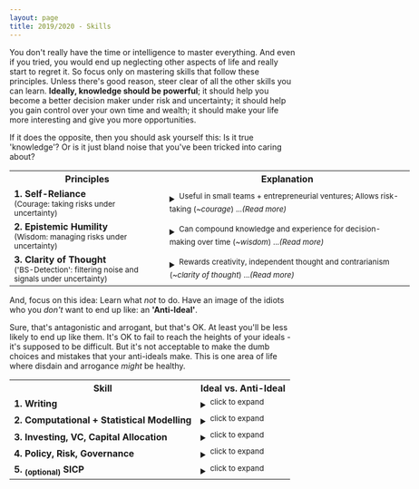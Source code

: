 ```yaml
---
layout: page
title: 2019/2020 - Skills
---
```


You don't really have the time or intelligence to master everything. And even if you tried, you would end up neglecting other aspects of life and really start to regret it. So focus only on mastering skills that follow these principles. Unless there's good reason, steer clear of all the other skills you can learn. **Ideally, knowledge should be powerful**; it should help you become a better decision maker under risk and uncertainty; it should help you gain control over your own time and wealth; it should make your life more interesting and give you more opportunities. 

If it does the opposite, then you should ask yourself this: Is it true 'knowledge'? Or is it just bland noise that you've been tricked into caring about?

<table style="width:140%">
  <tr>
    <th>Principles</th>
    <th>Explanation</th>
  </tr>
  <tr>
    <td><b>1. Self-Reliance</b><br><sup>(Courage: taking risks under uncertainty)</sup></td>
    <td> <details><summary><sup>Useful in small teams + entrepreneurial ventures; Allows risk-taking (<i>~courage</i>) ...<i>(Read more)</i></sup></summary>
      <b> Ideal: </b> Is it independent and self-reliant? Can you create value and wealth in entrepreneurial ventures with small teams? ('front-office', close-to-the-money, revenue-generating?). Will it help you take risks and chase opportunities in the open market? Does it help you gain ownership of your own time and wealth? In other words, does the knowledge help you become more <i><b>self-owned and courageous</b></i> in the world? 
      <br>
      <b> Anti-Ideal: </b>Or is it a heavily dependent, specialised skill that's useless outside of large corporations? Will it make you fragile and dependent on corporate 'performance' reviews, your manager's opinion, and the whims of the geniuses working in HR departments? Is it a skill that only pays if you offer your obedience and 'hard work' to a bigcorp? Will you end up like those idiots who are proud of how many <i>hours</i> they spend working obediently, rather than how much value they bring to the firm? I've found that these are usually the passive types who longingly look forward to the evenings, weekends and (on a longer scale) retirement - almost as if they treat work as something to be tolerated through passive slave-like obedience. These are probably also the types who say they want a certain job, but never work on relevant personal projects in their free time: almost as if they are waiting for a chance to obey, and only then will they actually do the work to see if they enjoy it. But maybe that's also because the skills that you can use in personal 1-man projects are, by default, self-reliant. If you have no self-reliant skills and need the support-structure of a corporation, you'll never really be able to do any personal projects or 'spec-work' for potential clients.
      </details>
    </td>
  </tr>
  <tr>
    <td><b>2. Epistemic Humility</b><br><sup>(Wisdom: managing risks under uncertainty)</sup></td>
    <td> <details><summary><sup>Can compound knowledge and experience for decision-making over time (<i>~wisdom</i>) ...<i>(Read more)</i></sup></summary>
      <b> Ideal: </b> Does it help you make better decisions under uncertainty? Will it help you mitigate and appropriately handle risk? A few indicators that might help: Does it have timeless principles that will stay true for decades? A lot of timeless knowledge is heavily linked to uncertainty, risk and decision-making, where it usually ends up being called 'wisdom'. In your 40s and 50s, if you learn the right stuff, will your knowledge and voice be respected and taken seriously? Knowledge should make you better at handling the unknown: <i><b>wisdom, decision-making, epistemic humility</b></i>.
      <br>
      <b> Anti-Ideal: </b>Or are you learning something that'll be useless in 10 years time? Is it just a dumb fad that you'll eventually forget? Are you learning something that requires no respect for the unknown? Something that demands no epistemic humility and thought? When you're older, will a bunch of arrogant 23-year-olds (just like you right now) know as much as 50-year-old-you about the subject? Will you end up like some of those older guys with no wisdom to impart, because they wasted too much time learning dumb sh\*t? Also, notice the interesting link between courage and wisdom: if you never have the courage to venture into uncertain territory and make your own mistakes, you'll never pick up much personal wisdom and experience. From a nerdy mathematical perspective, Wisdom may be seen as something like the first integral of Courage over time. Personal experience seems to agree: you learnt most from the actions that you were originally scared to take.
      </details>
    </td>
  </tr>
  <tr>
    <td><b>3. Clarity of Thought</b><br><sup>('BS-Detection': filtering noise and signals under uncertainty)</sup></td>
    <td> <details><summary><sup>Rewards creativity, independent thought and contrarianism (<i>~clarity of thought</i>) ...<i>(Read more)</i></sup></summary>
      <b> Ideal: </b> Is there elegance, clarity and simplicity in high-quality decisions and work? Does it reward skill, creativity or contrarian thinking? Can you progress much faster if you think clearly and independently? Linked to 'wisdom' and experience in a way, but wisdom focuses more on risk-management and conservative decision-making, while this principle is focused more on creativity and contrarian unruliness. How else will you compete with the experienced veterans in the industry, when you're just an arrogant 23-year-old? How else can you outclass the 'hard-working' idiots who throw sheer numbers of hours at their problems rather than clarity and depth of thought? 
      <br>
      <b> Anti-Ideal: </b>Or is the work mostly the same, regardless of who does it, and how much clarity of thought goes into it? Two interesting questions might be useful here. <i>The 'Grad Question': </i>Are you able to teach a 'Gender Studies & Post-Colonial Poetry MSc' grad how to fully master it in less than 12 months? (or a STEM graduate, in under 3 months?). <i>The 'Hangover Question': </i>Can you output high quality work with a splitting hangover? If you answered 'yes' to either of these questions, it's probably a sh***y excuse of a 'skill'.
      </details>
    </td>
  </tr>
</table>


And, focus on this idea: Learn what *not* to do. Have an image of the idiots who you *don't* want to end up like: an **'Anti-Ideal'**. 

Sure, that's antagonistic and arrogant, but that's OK. At least you'll be less likely to end up like them. It's OK to fail to reach the heights of your ideals - it's supposed to be difficult. But it's not acceptable to make the dumb choices and mistakes that your anti-ideals make. This is one area of life where disdain and arrogance *might* be healthy. 


<table style="width:140%">
  <tr>
    <th>Skill</th>
    <th>Ideal vs. Anti-Ideal</th>
  </tr>
  <tr>
    <td><b>1. Writing</b></td>
    <td> <details><summary><sup>click to expand</sup></summary>
      <b> Ideal: </b> Become a skilled writer with clarity, depth and idiosyncracy. Cut through the useless noise; get to the central ideas. Write essays. Explore interesting, important and controversial topics. Actually have interesting, well-developed opinions and convictions. To be honest, you should care less about writing itself, but more about clarity of thought. Erudition and ownership of your own opinions: that's the target. Writing is just a way to practice this.
      <br>
      <b> Anti-Ideal: </b> Don't be one of those idiots who have nothing interesting to say: the types who can't write or think well, and fill their words with empty fluff. Maybe they have underdeveloped opinions and obediently think what they're told to think - <i>'useful idiots'</i>. No individuality in their perspective whatsoever. Intellectual sheep who conform.
      </details>
    </td>
  </tr>
  <tr>
    <td><b>2. Computational + Statistical Modelling </b></td>
    <td><details><summary><sup>click to expand</sup></summary>
      <b> Ideal: </b> Build a deep, intuitive understanding of randomness, uncertainty, information and prediction - from a quantitative and computational perspective. <b>Probability Theory, Information Theory, Machine Learning, Complexity</b>. Focus less on theory, and more on proper application in R&D and entrepreneurship: fields that are 'close to the money'. Practice > Theory.
      <br>
      <b> Anti-Ideal: </b>Study all the ways that people get tricked and lied to, by deceptive statistics and machine learning models. Find out how both idiots and liars can manipulate decisions through misleading quantitative models and stupid assumptions. 
      <br> 
      </details>
    </td>
  </tr>
  <tr>
    <td><b>3. Investing, VC, Capital Allocation</b></td>
    <td><details><summary><sup>click to expand</sup></summary>
      <b> Ideal: </b> Build a deep understanding of investing. Where should you allocate capital (and time) in a free market? What signals can you use to predict growth and value in companies? Learn from investors in different fields. Value (Buffett, Munger, Klarman...), VC (Paul Graham, Peter Thiel - Zero to One, Tim Ferriss' interviews with a LOT of angel investors), Quant Traders (Taleb, Spitznagel, Thorp, AQR, Winton,...), Global Macro (Dalio, Soros)...etc 
      <br>
      <b> Anti-Ideal: </b>Learn how all the bad investors lose money. How should you *NOT* manage your risk? Find all the ways that mediocre portfolio managers manage their investments. And for startups, learn how to tell when a startup looks crap: what signals should you watch out for? This might also be useful when deciding on which startup to join. 
      <br> 
      </details>
    </td>
  </tr>
  <tr>
    <td><b>4. Policy, Risk, Governance</b></td>
    <td><details><summary><sup>click to expand</sup></summary>
      <b> Ideal: </b> Study the trade-offs, risks and 2nd order consequences associated with large-scale, centralised decisions in different fields. Be an educated voter and citizen, basically. Political, medical, economic decisions are all important. Epistemic humility and awareness of risk might be the key here.
      <br>
      <b> Anti-Ideal: </b>Don't be like those naive idiots who introduce massive amounts of systemic risk through dumb policies. Usually done by lefties for some reason... These types of idiots rarely seem to understand systemic risk and 2nd order consequences. They don't seem to grasp the concept of 'trade-off' (or *sacrifice* - as you might call it from an ethical lens). You might occasionally hear them say colourful statements like "Brexit is bad and racist hurr durr 2nd referendum plsss. im so virtuous look at me". And then if you ask them why they think the EU is so great, they might start stuttering nervously about marginal economic benefits that the EU brings, and claim that everyone who voted for Brexit is clearly racist and unintelligent. And the whole time they think they're smart and virtuous. Cowards. Willing to sell sovereignity for some money. Maybe these morons would sell sovereignity, border-control and regulatory power to the US, if they offerred us an extra 6% extra GDP? 'hurr durr the economy'. I've found that these are also the same idiots who may occasionally mention phrases like "but that wasn't real communism maaaaan" or "hurr durr pay gap! womens are still oppressed by the patriarchy" without looking at any issues and statistics in depth. Cowards who tend to sell liberty for comfort. <br><br>
      'Oh the Gulags? Oh the Nazi concentration camps? Systemic risk? Corruption? Genocide? Totalitarianism? Naaaa duuuude, those things will *never* happen here. That's why I voted for more government power - because I'm so generous and I care about the oppressed. Big daddy gov will protect us all' - said the sheep who sold freedom for comfort, moments before being sent to a gulag. 
      <br> 
      </details>
    </td>
  </tr>
  <tr>
    <td><b>5. <sub>(optional)</sub> SICP</b></td>
    <td><details><summary><sup>click to expand</sup></summary>
      <b> Ideal: </b> Master the ideas in 'Structure and Interpretation of Computer Programs'. Learn how to be a 'great hacker'. You don't have to be the best software architect; just remember the value you can add to a team or project if you know how to architect and design clean, elegant systems.
      <br>
      <b> Anti-Ideal: </b>Learn what crappy and mediocre hackers do. Look at all the ways they fail to hide complexity, and screw up technical decisions to exponentially slow productivity. Read 'spaghetti code'. Read 'lasagne code'. Read crappy documentation. Read code written by sh**ty developers with no clarity of thought, or inexperienced developers who were rushed. In fact, read your own code and criticise it (harshly). Again, you don't have to write the greatest software - just don't make stupid, irreversible decisions that exponentially slow you down.
      <br> 
      </details>
    </td>
  </tr>
</table>


